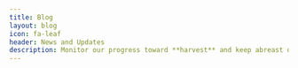 ```yaml
---
title: Blog
layout: blog
icon: fa-leaf
header: News and Updates
description: Monitor our progress toward **harvest** and keep abreast of other events.
---
```

